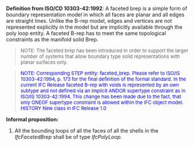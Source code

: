 **Definition from ISO/CD 10303-42:1992**: A faceted brep is a simple form of boundary representation model in which all faces are planar and all edges are straight lines. Unlike the B-rep model, edges and vertices are not represented explicitly in the model but are implicitly available through the poly loop entity. A faceted B-rep has to meet the same topological constraints as the manifold solid Brep.

> <font size="-1">NOTE: The faceted brep has been introduced in order to
		  support the larger number of systems that allow boundary type solid
		  representations with planar surfaces only.</font>
>

> <font color="#0000FF" size="-1">NOTE: Corresponding STEP
		entity: faceted_brep. Please refer to ISO/IS 10303-42:1994, p. 173 for the
		final definition of the formal standard. In the current IFC Release faceted
		B-rep with voids is represented by an own subtype and not defined via an
		implicit ANDOR supertype constraint as in ISO/IS 10303-42:1994. This change has
		been made due to the fact, that only ONEOF supertype constraint is allowed
		within the IFC object model. </font><font color="#0000FF" size="-1">HISTORY New class in IFC Release 1.0
		  </font>
>

**Informal proposition:**

1. All the bounding loops of all the faces of all the shells in the _IfcFacetedBrep_ shall be of type _IfcPolyLoop_.